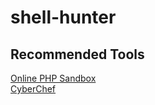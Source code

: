 # shell-hunter
## Recommended Tools
[Online PHP Sandbox](https://onlinephp.io/)  
[CyberChef](https://cyberchef.org/)
